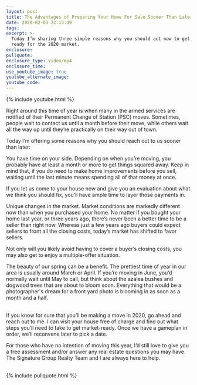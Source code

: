 ```yaml
---
layout: post
title: The Advantages of Preparing Your Home For Sale Sooner Than Later
date: 2020-02-03 22:13:49
tags:
excerpt: >-
  Today I’m sharing three simple reasons why you should act now to get home
  ready for the 2020 market.
enclosure:
pullquote:
enclosure_type: video/mp4
enclosure_time:
use_youtube_image: true
youtube_alternate_image:
youtube_code:
---
```


{% include youtube.html %}

Right around this time of year is when many in the armed services are notified of their Permanent Change of Station (PSC) moves. Sometimes, people wait to contact us until a month before their move, while others wait all the way up until they’re practically on their way out of town.&nbsp;

Today I’m offering some reasons why you should reach out to us sooner than later:&nbsp;

You have time on your side. Depending on when you’re moving, you probably have at least a month or more to get things squared away. Keep in mind that, if you do need to make home improvements before you sell, waiting until the last minute means spending all of that money at once.&nbsp;

If you let us come to your house now and give you an evaluation about what we think you should fix, you’ll have ample time to layer those payments in.&nbsp;

Unique changes in the market. Market conditions are markedly different now than when you purchased your home. No matter if you bought your home last year, or three years ago, there’s never been a better time to be a seller than right now. Whereas just a few years ago buyers could expect sellers to front all the closing costs, today’s market has shifted to favor sellers.

Not only will you likely avoid having to cover a buyer’s closing costs, you may also get to enjoy a multiple-offer situation.&nbsp;

The beauty of our spring can be a benefit. The prettiest time of year in our area is usually around March or April. If you’re moving in June, you’d normally wait until May to call, but think about the azalea bushes and dogwood trees that are about to bloom soon. Everything that would be a photographer's dream for a front yard photo is blooming in as soon as a month and a half.&nbsp;

<br>If you know for sure that you’ll be making a move in 2020, go ahead and reach out to me. I can visit your house free of charge and find out what steps you’ll need to take to get market-ready. Once we have a gameplan in order, we’ll reconvene later to pick a date.&nbsp;

For those who have no intention of moving this year, I’d still love to give you a free assessment and/or answer any real estate questions you may have. The Signature Group Realty Team and I are always here to help.&nbsp;<br>&nbsp;

{% include pullquote.html %}
